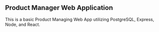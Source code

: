 ## Product Manager Web Application
This is a basic Product Managing Web App utilizing PostgreSQL, Express, Node, and React.